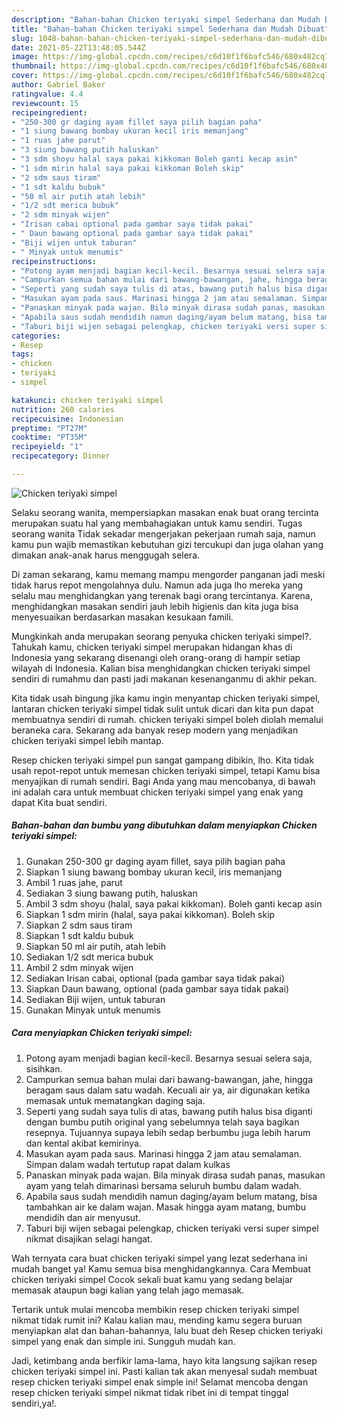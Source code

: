 ```yaml
---
description: "Bahan-bahan Chicken teriyaki simpel Sederhana dan Mudah Dibuat"
title: "Bahan-bahan Chicken teriyaki simpel Sederhana dan Mudah Dibuat"
slug: 1048-bahan-bahan-chicken-teriyaki-simpel-sederhana-dan-mudah-dibuat
date: 2021-05-22T13:48:05.544Z
image: https://img-global.cpcdn.com/recipes/c6d10f1f6bafc546/680x482cq70/chicken-teriyaki-simpel-foto-resep-utama.jpg
thumbnail: https://img-global.cpcdn.com/recipes/c6d10f1f6bafc546/680x482cq70/chicken-teriyaki-simpel-foto-resep-utama.jpg
cover: https://img-global.cpcdn.com/recipes/c6d10f1f6bafc546/680x482cq70/chicken-teriyaki-simpel-foto-resep-utama.jpg
author: Gabriel Baker
ratingvalue: 4.4
reviewcount: 15
recipeingredient:
- "250-300 gr daging ayam fillet saya pilih bagian paha"
- "1 siung bawang bombay ukuran kecil iris memanjang"
- "1 ruas jahe parut"
- "3 siung bawang putih haluskan"
- "3 sdm shoyu halal saya pakai kikkoman Boleh ganti kecap asin"
- "1 sdm mirin halal saya pakai kikkoman Boleh skip"
- "2 sdm saus tiram"
- "1 sdt kaldu bubuk"
- "50 ml air putih atah lebih"
- "1/2 sdt merica bubuk"
- "2 sdm minyak wijen"
- "Irisan cabai optional pada gambar saya tidak pakai"
- " Daun bawang optional pada gambar saya tidak pakai"
- "Biji wijen untuk taburan"
- " Minyak untuk menumis"
recipeinstructions:
- "Potong ayam menjadi bagian kecil-kecil. Besarnya sesuai selera saja, sisihkan."
- "Campurkan semua bahan mulai dari bawang-bawangan, jahe, hingga beragam saus dalam satu wadah. Kecuali air ya, air digunakan ketika memasak untuk mematangkan daging saja."
- "Seperti yang sudah saya tulis di atas, bawang putih halus bisa diganti dengan bumbu putih original yang sebelumnya telah saya bagikan resepnya. Tujuannya supaya lebih sedap berbumbu juga lebih harum dan kental akibat kemirinya."
- "Masukan ayam pada saus. Marinasi hingga 2 jam atau semalaman. Simpan dalam wadah tertutup rapat dalam kulkas"
- "Panaskan minyak pada wajan. Bila minyak dirasa sudah panas, masukan ayam yang telah dimarinasi bersama seluruh bumbu dalam wadah."
- "Apabila saus sudah mendidih namun daging/ayam belum matang, bisa tambahkan air ke dalam wajan. Masak hingga ayam matang, bumbu mendidih dan air menyusut."
- "Taburi biji wijen sebagai pelengkap, chicken teriyaki versi super simpel nikmat disajikan selagi hangat."
categories:
- Resep
tags:
- chicken
- teriyaki
- simpel

katakunci: chicken teriyaki simpel 
nutrition: 260 calories
recipecuisine: Indonesian
preptime: "PT27M"
cooktime: "PT35M"
recipeyield: "1"
recipecategory: Dinner

---
```



![Chicken teriyaki simpel](https://img-global.cpcdn.com/recipes/c6d10f1f6bafc546/680x482cq70/chicken-teriyaki-simpel-foto-resep-utama.jpg)

Selaku seorang wanita, mempersiapkan masakan enak buat orang tercinta merupakan suatu hal yang membahagiakan untuk kamu sendiri. Tugas seorang  wanita Tidak sekadar mengerjakan pekerjaan rumah saja, namun kamu pun wajib memastikan kebutuhan gizi tercukupi dan juga olahan yang dimakan anak-anak harus menggugah selera.

Di zaman  sekarang, kamu memang mampu mengorder panganan jadi meski tidak harus repot mengolahnya dulu. Namun ada juga lho mereka yang selalu mau menghidangkan yang terenak bagi orang tercintanya. Karena, menghidangkan masakan sendiri jauh lebih higienis dan kita juga bisa menyesuaikan berdasarkan masakan kesukaan famili. 



Mungkinkah anda merupakan seorang penyuka chicken teriyaki simpel?. Tahukah kamu, chicken teriyaki simpel merupakan hidangan khas di Indonesia yang sekarang disenangi oleh orang-orang di hampir setiap wilayah di Indonesia. Kalian bisa menghidangkan chicken teriyaki simpel sendiri di rumahmu dan pasti jadi makanan kesenanganmu di akhir pekan.

Kita tidak usah bingung jika kamu ingin menyantap chicken teriyaki simpel, lantaran chicken teriyaki simpel tidak sulit untuk dicari dan kita pun dapat membuatnya sendiri di rumah. chicken teriyaki simpel boleh diolah memalui beraneka cara. Sekarang ada banyak resep modern yang menjadikan chicken teriyaki simpel lebih mantap.

Resep chicken teriyaki simpel pun sangat gampang dibikin, lho. Kita tidak usah repot-repot untuk memesan chicken teriyaki simpel, tetapi Kamu bisa menyajikan di rumah sendiri. Bagi Anda yang mau mencobanya, di bawah ini adalah cara untuk membuat chicken teriyaki simpel yang enak yang dapat Kita buat sendiri.

<!--inarticleads1-->

##### Bahan-bahan dan bumbu yang dibutuhkan dalam menyiapkan Chicken teriyaki simpel:

1. Gunakan 250-300 gr daging ayam fillet, saya pilih bagian paha
1. Siapkan 1 siung bawang bombay ukuran kecil, iris memanjang
1. Ambil 1 ruas jahe, parut
1. Sediakan 3 siung bawang putih, haluskan
1. Ambil 3 sdm shoyu (halal, saya pakai kikkoman). Boleh ganti kecap asin
1. Siapkan 1 sdm mirin (halal, saya pakai kikkoman). Boleh skip
1. Siapkan 2 sdm saus tiram
1. Siapkan 1 sdt kaldu bubuk
1. Siapkan 50 ml air putih, atah lebih
1. Sediakan 1/2 sdt merica bubuk
1. Ambil 2 sdm minyak wijen
1. Sediakan Irisan cabai, optional (pada gambar saya tidak pakai)
1. Siapkan  Daun bawang, optional (pada gambar saya tidak pakai)
1. Sediakan Biji wijen, untuk taburan
1. Gunakan  Minyak untuk menumis




<!--inarticleads2-->

##### Cara menyiapkan Chicken teriyaki simpel:

1. Potong ayam menjadi bagian kecil-kecil. Besarnya sesuai selera saja, sisihkan.
1. Campurkan semua bahan mulai dari bawang-bawangan, jahe, hingga beragam saus dalam satu wadah. Kecuali air ya, air digunakan ketika memasak untuk mematangkan daging saja.
1. Seperti yang sudah saya tulis di atas, bawang putih halus bisa diganti dengan bumbu putih original yang sebelumnya telah saya bagikan resepnya. Tujuannya supaya lebih sedap berbumbu juga lebih harum dan kental akibat kemirinya.
1. Masukan ayam pada saus. Marinasi hingga 2 jam atau semalaman. Simpan dalam wadah tertutup rapat dalam kulkas
1. Panaskan minyak pada wajan. Bila minyak dirasa sudah panas, masukan ayam yang telah dimarinasi bersama seluruh bumbu dalam wadah.
1. Apabila saus sudah mendidih namun daging/ayam belum matang, bisa tambahkan air ke dalam wajan. Masak hingga ayam matang, bumbu mendidih dan air menyusut.
1. Taburi biji wijen sebagai pelengkap, chicken teriyaki versi super simpel nikmat disajikan selagi hangat.




Wah ternyata cara buat chicken teriyaki simpel yang lezat sederhana ini mudah banget ya! Kamu semua bisa menghidangkannya. Cara Membuat chicken teriyaki simpel Cocok sekali buat kamu yang sedang belajar memasak ataupun bagi kalian yang telah jago memasak.

Tertarik untuk mulai mencoba membikin resep chicken teriyaki simpel nikmat tidak rumit ini? Kalau kalian mau, mending kamu segera buruan menyiapkan alat dan bahan-bahannya, lalu buat deh Resep chicken teriyaki simpel yang enak dan simple ini. Sungguh mudah kan. 

Jadi, ketimbang anda berfikir lama-lama, hayo kita langsung sajikan resep chicken teriyaki simpel ini. Pasti kalian tak akan menyesal sudah membuat resep chicken teriyaki simpel enak simple ini! Selamat mencoba dengan resep chicken teriyaki simpel nikmat tidak ribet ini di tempat tinggal sendiri,ya!.

